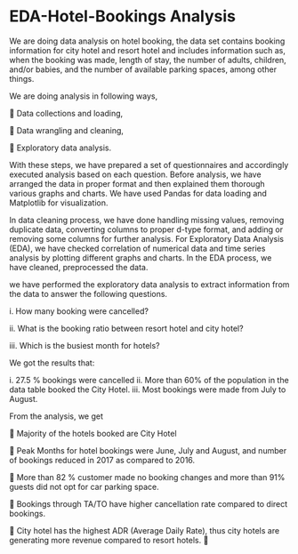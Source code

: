 # EDA-Hotel-Bookings Analysis

We are doing data analysis on hotel booking, the data set contains booking information for city hotel 
and resort hotel and includes information such as, when the booking was made, length of stay, the number 
of adults, children, and/or babies, and the number of available parking spaces, among other things.


We are doing analysis in following ways,

 Data collections and loading,

 Data wrangling and cleaning, 

 Exploratory data analysis.

With these steps, we have prepared a set of questionnaires and accordingly executed analysis based on 
each question. Before analysis, we have arranged the data in proper format and then explained them 
thorough various graphs and charts. We have used Pandas for data loading and Matplotlib for
visualization.

In data cleaning process, we have done handling missing values, removing duplicate data, converting 
columns to proper d-type format, and adding or removing some columns for further analysis.
For Exploratory Data Analysis (EDA), we have checked correlation of numerical data and time series 
analysis by plotting different graphs and charts. In the EDA process, we have cleaned, preprocessed the 
data.

we have performed the exploratory data analysis to extract information from the data to 
answer the following questions.

i. How many booking were cancelled?

ii. What is the booking ratio between resort hotel and city hotel?

iii. Which is the busiest month for hotels?

We got the results that:

i. 27.5 % bookings were cancelled
ii. More than 60% of the population in the data table booked the City Hotel.
iii. Most bookings were made from July to August.

From the analysis, we get

 Majority of the hotels booked are City Hotel

 Peak Months for hotel bookings were June, July and August, and number of bookings reduced in 
2017 as compared to 2016.

 More than 82 % customer made no booking changes and more than 91% guests did not opt for car 
parking space.

 Bookings through TA/TO have higher cancellation rate compared to direct bookings.

 City hotel has the highest ADR (Average Daily Rate), thus city hotels are generating more revenue 
compared to resort hotels.


